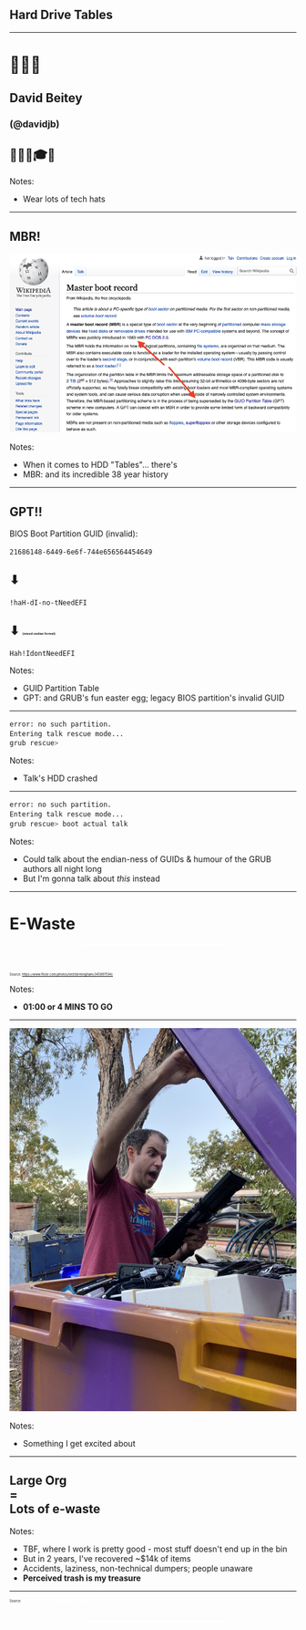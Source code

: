 <!-- .slide: data-background="#363636" -->

## Hard Drive Tables

---

# 👨🏼‍💻
## David Beitey
### (@davidjb)
## 🧢🎩👒🎓🤠 

Notes:
* Wear lots of tech hats

---

## MBR!
![Screenshot of MBR Wikipedia article](img/mbr.png) <!-- .element class="plain stretch" style="max-height: 60vh;" -->

Notes:
* When it comes to HDD "Tables"... there's
* MBR: and its incredible 38 year history

---

## GPT!!

BIOS Boot Partition GUID (invalid):

`21686148-6449-6e6f-744e656564454649`

## ⬇

`!haH-dI-no-tNeedEFI`

## ⬇  <span style="font-size: 25%;">(mixed-endian format)</span>

`Hah!IdontNeedEFI`

Notes:
* GUID Partition Table
* GPT: and GRUB's fun easter egg; legacy BIOS partition's invalid GUID

---

<!-- .slide: data-background="#000" data-auto-animate -->

```sh
error: no such partition.
Entering talk rescue mode...
grub rescue>
```
<!-- .element: data-id="uhoh" -->

Notes:
* Talk's HDD crashed

---

<!-- .slide: data-background="#000" data-auto-animate -->

```sh
error: no such partition.
Entering talk rescue mode...
grub rescue> boot actual talk
```
<!-- .element: data-id="uhoh" -->

Notes:
* Could talk about the endian-ness of GUIDs & humour of the GRUB authors all
  night long
* But I'm gonna talk about _this_ instead

---

<!-- .slide: data-background="#000" data-background-image="img/ewaste.jpg" data-background-opacity="0.4" data-transition="fade" -->

# E-Waste

<p style="width: 50%; margin: 0 auto 3rem; border-top: 2px solid #fff;"><!-- --></p>

<p style="font-size: 40%;">
  Source: <a href="https://www.flickr.com/photos/techbirmingham/345897594/">https://www.flickr.com/photos/techbirmingham/345897594/</a>
</p>

Notes:
* **01:00 or 4 MINS TO GO**

---

![David excited over a find](img/ewaste-bin-find.jpg) <!-- .element class="plain stretch" style="max-height: 80vh;" -->

Notes:
* Something I get excited about

---

## Large Org<br>=<br>Lots of e-waste

Notes:
* TBF, where I work is pretty good - most stuff doesn't end up in the bin
* But in 2 years, I've recovered ~$14k of items
* Accidents, laziness, non-technical dumpers; people unaware
* **Perceived trash is my treasure**

---

<!-- .slide: data-background="#000" data-background-image="img/ewaste-guiyu-china.jpg" data-background-opacity=".7" data-transition="fade" -->

<p style="font-size: 40%;">
  Source: <a style="color: #fff; text-decoration:underline;" href="https://www.flickr.com/photos/basel-action-network/9263401532">https://www.flickr.com/photos/basel-action-network/9263401532</a>
</p>

<p style="width: 50%; margin: 2rem auto 75vh; border-top: 2px solid #fff;"><!-- --></p>

Notes:
* 100k migrant workers in China break down imported computers
* Dangerous, hazardous materials
* Plenty more horrifying stories of melting boards for precious metals
* Human + Environmental effects are epic

---

![David in paper bin](img/oic-1.jpg) <!-- .element class="plain stretch" style="max-height: 40vh; margin: 0;" -->
![David in ewaste bin](img/oic-2.jpg) <!-- .element class="plain stretch" style="max-height: 40vh; margin: 0;" -->

Search "[JCU OIC](https://www.youtube.com/watch?v=9JLb91c4Lww)" on YouTube...

Notes:
* What can _WE_ as tech do??
* Go watch this video on sustainability
* Thanks to Lindsay Ward for co-starring
* Spoiler Alert: I jump out of bins

---

![David hutning in a bin](img/ewaste-bin-hunting.jpg) <!-- .element class="plain stretch" style="max-height: 80vh;" -->

Notes:
* Keyboards, mice, cables by the hundred
* Monitors, TVs, Phones
* Computers and parts...

---

<!-- .slide: data-background="#363636" data-transition="fade" -->

Notes:
* Show HDD
* 3.5 inches, solid and cool
* But what to do with them?

---

![HDD shredder](img/hdd-shredder.png) <!-- .element class="plain stretch" style="max-height: 80vh;" -->

Notes:
* Could get this awesomely named shredder on Prime Day free shipping from the
  US, but
* Doesn't solve the waste problem

---

# 💡

---

<!-- .slide: data-background="#000" data-transition="fade" -->

# Da-ta! 🎉

* 22 x 3.5-inch HDDs
* ~6TB
* 12 kg (without glass)

Notes:
* Table reveal - data!
* 1.5 tubes of liquid nails

---

![first table 2](img/first-table-2.jpg) <!-- .element class="plain stretch" style="max-height: 45vh;" -->
![first table](img/first-table.jpg) <!-- .element class="plain stretch" style="max-height: 45vh;" -->

Notes:
* First HDD can't be here tonight – it's "in production"
* Old server cluster: identical 40GB drives, perfect
* Considered other designs but this is light to carry (12kg) and
  sturdy/large enough to stay upright & hold weight

  * Original plans were 108 drives / 65kg @ 600g each: NO!

* Stick w/ Liquid nails!
* Rubber stoppers on top to hold the glass
* Glass from 2nd hand store
* Total bill: ~$10
* And maybe it's not as cool as...

---

![floppy disk tower](img/Floppy-Disk-Tower.jpg) <!-- .element class="plain stretch" style="max-height: 80vh;" -->

<https://dcstructural.com/> <!-- .element style="font-size: 50%;" -->

Notes:
* Floppy Disk Skyscraper

---

![hard disk platter table](img/hard-disk-platter-table.jpg) <!-- .element class="plain stretch" style="height: 80vh;" -->

http://www.grandideastudio.com/hard-drive-coffee-table/ <!-- .element style="font-size: 50%;" -->

Notes:
* HDD Coffee table - platter from 1960s

---

![binary chair](img/binary-chair.jpg) <!-- .element class="plain stretch" style="max-height: 60vh;" -->

https://www.decoist.com/2015-04-08/recycled-chairs-eco-chic-designs/ <!-- .element style="font-size: 50%;" -->

Notes:
* Binary chair

---

![iMac aquarium](img/imac-aquarium.jpg) <!-- .element class="plain stretch" style="max-height: 80vh;" -->

https://coolhunting.com/buy/imac-aquarium/ <!-- .element style="font-size: 50%;" -->

Notes:
* iMac Aquarium

---

![mousepad couch](img/couch1.jpg) <!-- .element class="plain stretch" style="max-height: 40vh; margin: 0;" -->
![mousepad couch 2](img/couch2.jpg) <!-- .element class="plain stretch" style="max-height: 40vh; margin: 0;" -->

https://web.archive.org/web/20040803073545/http://www.rit.edu/~jpsdss/couch/ <!-- .element style="font-size: 50%;" -->

Notes:
* Mousepad couch

---

### DIY

1. Get materials and HDDs
1. Align + glue each layer carefully
1. **Wait til each dries**
1. Add rubber stoppers on top + glass
1. ...?
1. Do a lightning talk about it

Notes:
* **1 MIN TO GO**
* As I build more, they're getting fancier
* WD's colour range - failed red 3TB drives now...

---

1. ### Reduce
1. ### Reuse
1. ### _Upcycle_
1. ### Recycle

Notes:
* Average Australian creates 23kg of ewaste a year - this is 12kg alone
* What could you make / save from ?

---

### Free E-waste Recycling

* [Officeworks](https://www.officeworks.com.au/information/about-us/sustainability/environment/recycling) (➡ MRI)
* [MRI DropZones](https://mri.com.au/dropzone/)
* [Townsville City Council Transfer Stations](https://www.townsville.qld.gov.au/water-waste-and-environment/waste-and-recycling/waste-facilities)
* ...?

Notes:
* But worth noting that War on Waste highlighted some key issues
* Devices end up in Asia, possibly in waste dumps and the environment

---

<!-- .slide: data-background="#000" data-background-image="img/lurking.jpg" data-background-opacity=".7" data-transition="fade" -->

### Or...
## Give me your HDDs

Secure wiping guaranteed if still working

<p style="width: 50%; margin: 1rem auto; border-top: 2px solid #fff;"><!-- --></p>

👨‍💻 ❤️ 📜🍏

Notes:
* Wishlist: old Macs and especially ancient Macs (keyboard/mouse for my Mac SE)
* Get in touch!

---

<!-- .slide: data-background="#363636" data-transition="fade" -->

### Questions? <!-- .element: style="color: #fff" -->

<br>

# 👨‍💻

David Beitey <!-- .element: style="color: #fff" -->
<br>
<all.ur.drives@davidjb.com> <!-- .element: style="color: #fff; text-decoration: underline;" -->

---

### [More iMac aquariums](https://duckduckgo.com/?q=imac+aquariums&iax=images&ia=images)
